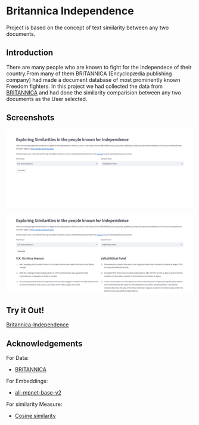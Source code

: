 
# Britannica Independence

Project is based on the concept of text similarity between any two documents.


## Introduction

There are many people who are known to fight for the Independece of their country.From many of them BRITANNICA (Encyclopædia publishing company) had made a document database of most prominently known Freedom fighters. In this project we had collected the data from [BRITANNICA](https://www.britannica.com/biographies/history/independence) and had done the similarity comparision between any two documents as the User selected.

## Screenshots

![](https://github.com/Karthikputchala/Britannica-Independence/blob/main/Screenshots/Screenshot%20(41).png)

![](https://github.com/Karthikputchala/Britannica-Independence/blob/main/Screenshots/Screenshot%20(40).png)
## Try it Out!

[Britannica-Independence](https://karthikputchala-britannica-independence-app-fd09j4.streamlit.app/)
## Acknowledgements
For Data: 
 - [BRITANNICA](https://www.britannica.com/biographies/history/independence)
 
For Embeddings:
 - [all-mpnet-base-v2](https://huggingface.co/sentence-transformers/all-mpnet-base-v2)
 
For similarity Measure:
 - [Cosine similarity](https://www.sbert.net/docs/usage/semantic_textual_similarity.html)

